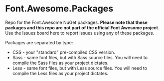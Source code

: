 # Font.Awesome.Packages

Repo for the Font.Awesome NuGet packages. **Please note that these packages and this repo are not part of the official Font Awesome project**. Use the Issues board
here to report issues using any of these packages.

Packages are separated by type:

- CSS - your "standard" pre-compiled CSS version.
- Sass - same font files, but with Sass source files. You will need to compile the Sass files as your project dictates.
- Less - same font files, but with Less source files. You will need to compile the Less files as your project dictates.